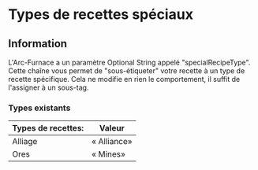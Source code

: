 # Types de recettes spéciaux

## Information

L'Arc-Furnace a un paramètre Optional String appelé "specialRecipeType". Cette chaîne vous permet de "sous-étiqueter" votre recette à un type de recette spécifique. Cela ne modifie en rien le comportement, il suffit de l'assigner à un sous-tag.

### Types existants

| Types de recettes: | Valeur      |
| ------------------ | ----------- |
| Alliage            | « Alliance» |
| Ores               | « Mines»    |